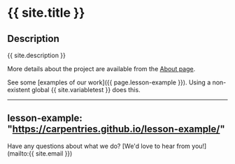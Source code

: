# {{ site.title }}

## Description
{{ site.description }}

More details about the project are available from the [About page](about).

See some [examples of our work]({{ page.lesson-example }}).
Using a non-existent global {{ site.variabletest }} does this.

---
lesson-example: "https://carpentries.github.io/lesson-example/"
---


Have any questions about what we do? [We'd love to hear from you!](mailto:{{ site.email }})
